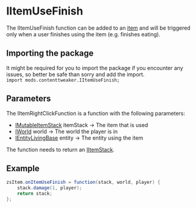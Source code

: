 # IItemUseFinish

The IItemUseFinish function can be added to an [item](/Mods/ContentTweaker/Vanilla/Creatable_Content/Item/) and will be triggered only when a user finishes using the item (e.g. finishes eating).


## Importing the package
It might be required for you to import the package if you encounter any issues, so better be safe than sorry and add the import.  
`import mods.contenttweaker.IItemUseFinish;` 


## Parameters
The IItemRightClickFunction is a function with the following parameters:

- [IMutableItemStack](/Mods/ContentTweaker/Vanilla/Types/Item/IMutableItemStack/) itemStack → The item that is used
- [IWorld](/Mods/ContentTweaker/Vanilla/Types/World/IWorld/) world → The world the player is in
- [IEntityLivingBase](/Vanilla/Entities/IEntityLivingBase/) entity → The entity using the item

The function needs to return an [IItemStack](/Vanilla/Items/IItemStack/).


## Example
```JAVA
zsItem.onItemUseFinish = function(stack, world, player) {
    stack.damage(1, player);
    return stack;
};
```
